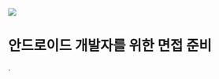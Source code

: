 <img src="https://github.com/The-Rich/Interview_Ready/blob/master/_assets/main.png?raw=true">

# 안드로이드 개발자를 위한 면접 준비
.